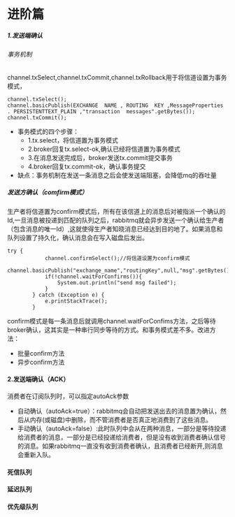 # 进阶篇

##### 1.发送端确认

###### 事务机制
channel.txSelect,channel.txCommit,channel.txRollback用于将信道设置为事务模式，
```
channel.txSelect();
channel.basicPublish(EXCHANGE  NAME , ROUTING  KEY ,MessageProperties . PERSISTENTTEXT_PLAIN ,"transaction  messages".getBytes());
channel.txCommit();
```
* 事务模式的四个步骤：
    * 1.tx.select，将信道置为事务模式
    * 2.broker回复tx.select-ok,确认已经将信道置为事务模式
    * 3.在消息发送完成后，broker发送tx.commit提交事务
    * 4.broker回复tx.commit-ok，确认事务提交 
* 缺点：事务机制在发送一条消息之后会使发送端阻塞，会降低mq的吞吐量

##### 发送方确认（comfirm模式）
生产者将信道置为confirm模式后，所有在该信道上的消息后对被指派一个确认的Id,一旦消息被投递到匹配的队列之后，rabbitmq就会异步发送一个确认给生产者（包含消息的唯一Id）,这就使得生产者知晓消息已经达到目的地了。如果消息和队列设置了持久化，确认消息会在写入磁盘后发出。
```
try {
			channel.confirmSelect();//将信道设置为confirm模式
			channel.basicPublish("exchange_name","routingKey",null,"msg".getBytes());
			if(!channel.waitForConfirms()){
				System.out.println("send msg failed");
			}
		} catch (Exception e) {
			e.printStackTrace();
		}
```
confirm模式是每一条消息后就调用channel.waitForConfims方法，之后等待broker确认，这其实是一种串行同步等待的方式。和事务模式差不多。改进方法：
* 批量confirm方法
* 异步confirm方法



#### 2.发送端确认（ACK）
消费者在订阅队列时，可以指定autoAck参数
* 自动确认（autoAck=true）：rabbitmq会自动把发送出去的消息置为确认，然后从内存(或磁盘)中删除，而不管消费者是否真正地消费到了这些消息。
* 手动确认（autoAck=false）:此时队列中会从在两种消息，一部分是等待投递给消费者的消息，一部分是已经投递给消费者，但是没有收到消费者确认信号的消息。如果rabbitmq一直没有收到消费者确认，且消费者已经断开,则消息会重新入队。


#### 死信队列

#### 延迟队列

#### 优先级队列

#### 
